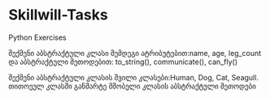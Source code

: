 # Skillwill-Tasks
Python Exercises

შექმენი აბსტრაქტული კლასი შემდეგი ატრიბუტებით:name, age, leg_count და აბსტრაქტული მეთოდებით: to_string(), communicate(), can_fly()

შექმენი აბსტრაქტული კლასის შვილი კლასები:Human, Dog, Cat, Seagull. თითოეულ კლასში განმარტე მშობელი კლასის აბსტრაქტული მეთოდები
